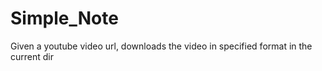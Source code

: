 # Simple_Note
Given a youtube video url, downloads the video in specified format in the current dir
